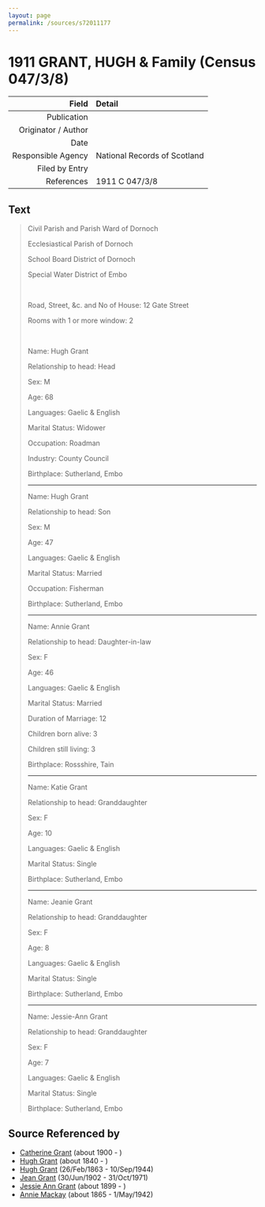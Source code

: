 ```yaml
---
layout: page
permalink: /sources/s72011177
---
```


# 1911 GRANT, HUGH & Family (Census 047/3/8)

Field | Detail
---:|:---
Publication | 
Originator / Author | 
Date | 
Responsible Agency | National Records of Scotland
Filed by Entry | 
References | 1911 C 047/3/8

## Text

> Civil Parish and Parish Ward of Dornoch
>
> Ecclesiastical Parish of Dornoch
>
> School Board District of Dornoch
>
> Special Water District of Embo
>
> <br/>
>
> Road, Street, &c. and No of House: 12 Gate Street
>
> Rooms with 1 or more window: 2
>
> <br/>
>
> Name: Hugh Grant
>
> Relationship to head: Head
>
> Sex: M
>
> Age: 68
>
> Languages: Gaelic & English
>
> Marital Status: Widower
>
> Occupation: Roadman
>
> Industry: County Council
>
> Birthplace: Sutherland, Embo
>
> ---
>
> Name: Hugh Grant
>
> Relationship to head: Son
>
> Sex: M
>
> Age: 47
>
> Languages: Gaelic & English
>
> Marital Status: Married
>
> Occupation: Fisherman
>
> Birthplace: Sutherland, Embo
>
> ---
>
> Name: Annie Grant
>
> Relationship to head: Daughter-in-law
>
> Sex: F
>
> Age: 46
>
> Languages: Gaelic & English
>
> Marital Status: Married
>
> Duration of Marriage: 12
>
> Children born alive: 3
>
> Children still living: 3
>
> Birthplace: Rossshire, Tain
>
> ---
>
> Name: Katie Grant
>
> Relationship to head: Granddaughter
>
> Sex: F
>
> Age: 10
>
> Languages: Gaelic & English
>
> Marital Status: Single
>
> Birthplace: Sutherland, Embo
>
> ---
>
> Name: Jeanie Grant
>
> Relationship to head: Granddaughter
>
> Sex: F
>
> Age: 8
>
> Languages: Gaelic & English
>
> Marital Status: Single
>
> Birthplace: Sutherland, Embo
>
> ---
>
> Name: Jessie-Ann Grant
>
> Relationship to head: Granddaughter
>
> Sex: F
>
> Age: 7
>
> Languages: Gaelic & English
>
> Marital Status: Single
>
> Birthplace: Sutherland, Embo
>

## Source Referenced by

* [Catherine Grant](../people/@5052852@-catherine-grant-b1900-d.md) (about 1900 - )
* [Hugh Grant](../people/@34164542@-hugh-grant-b1840-d.md) (about 1840 - )
* [Hugh Grant](../people/@31066628@-hugh-grant-b1863-2-26-d1944-9-10.md) (26/Feb/1863 - 10/Sep/1944)
* [Jean Grant](../people/@81075921@-jean-grant-b1902-6-30-d1971-10-31.md) (30/Jun/1902 - 31/Oct/1971)
* [Jessie Ann Grant](../people/@15036054@-jessie-ann-grant-b1899-d.md) (about 1899 - )
* [Annie Mackay](../people/@503334@-annie-mackay-b1865-d1942-5-1.md) (about 1865 - 1/May/1942)
